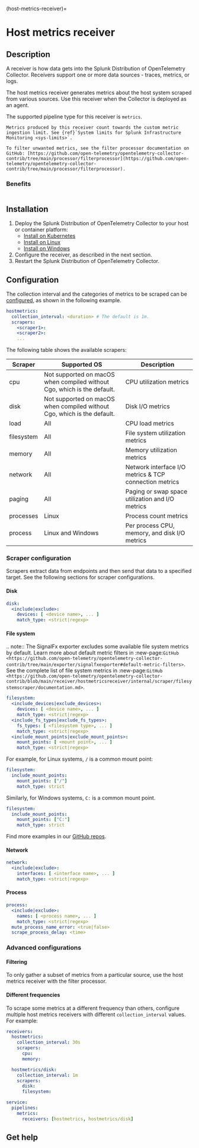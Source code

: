 (host-metrics-receiver)=

# Host metrics receiver

<meta name="Description" content="Documentation on the host metrics receiver">

## Description

A receiver is how data gets into the Splunk Distribution of OpenTelemetry Collector. Receivers support one or more data sources - traces, metrics, or logs.

The host metrics receiver generates metrics about the host system scraped from various sources. Use this receiver when the Collector is deployed as an agent.

The supported pipeline type for this receiver is `metrics`.

```{note}
Metrics produced by this receiver count towards the custom metric ingestion limit. See {ref}`System limits for Splunk Infrastructure Monitoring <sys-limits>`.

To filter unwanted metrics, see the filter processor documentation on GitHub: [https://github.com/open-telemetry/opentelemetry-collector-contrib/tree/main/processor/filterprocessor](https://github.com/open-telemetry/opentelemetry-collector-contrib/tree/main/processor/filterprocessor).
```

### Benefits

```{include} /_includes/benefits.md
```

## Installation

1. Deploy the Splunk Distribution of OpenTelemetry Collector to your host or container platform:
   - <a href="https://docs.splunk.com/Observability/gdi/opentelemetry/install-k8s.html" target="_blank">Install on Kubernetes</a>
   - <a href="https://docs.splunk.com/Observability/gdi/opentelemetry/install-linux.html" target="_blank">Install on Linux</a>
   - <a href="https://docs.splunk.com/Observability/gdi/opentelemetry/install-windows.html" target="_blank">Install on Windows</a>
2. Configure the receiver, as described in the next section.
3. Restart the Splunk Distribution of OpenTelemetry Collector.

## Configuration

The collection interval and the categories of metrics to be scraped can be [configured](#scraper-configuration), as shown in the following example.

```yaml
hostmetrics:
  collection_interval: <duration> # The default is 1m.
  scrapers:
    <scraper1>:
    <scraper2>:
    ...
```

The following table shows the available scrapers:

| Scraper    | Supported OS                                                            | Description                                            |
|------------|-------------------------------------------------------------------------|--------------------------------------------------------|
| cpu        | Not supported on macOS when compiled without Cgo, which is the default. | CPU utilization metrics                                |
| disk       | Not supported on macOS when compiled without Cgo, which is the default. | Disk I/O metrics                                       |
| load       | All                                                                     | CPU load metrics                                       |
| filesystem | All                                                                     | File system utilization metrics                        |
| memory     | All                                                                     | Memory utilization metrics                             |
| network    | All                                                                     | Network interface I/O metrics & TCP connection metrics |
| paging     | All                                                                     | Paging or swap space utilization and I/O metrics       |
| processes  | Linux                                                                   | Process count metrics                                  |
| process    | Linux and Windows                                                       | Per process CPU, memory, and disk I/O metrics          |

### Scraper configuration

Scrapers extract data from endpoints and then send that data to a specified target. See the following sections for scraper configurations.

#### Disk

```yaml
disk:
  <include|exclude>:
    devices: [ <device name>, ... ]
    match_type: <strict|regexp>
```

#### File system

.. note:: 
    The SignalFx exporter excludes some available file system metrics by default. Learn more about default metric filters in :new-page:`GitHub <https://github.com/open-telemetry/opentelemetry-collector-contrib/tree/main/exporter/signalfxexporter#default-metric-filters>`. See the complete list of file system metrics in :new-page:`GitHub <https://github.com/open-telemetry/opentelemetry-collector-contrib/blob/main/receiver/hostmetricsreceiver/internal/scraper/filesystemscraper/documentation.md>`. 

```yaml
filesystem:
  <include_devices|exclude_devices>:
    devices: [ <device name>, ... ]
    match_type: <strict|regexp>
  <include_fs_types|exclude_fs_types>:
    fs_types: [ <filesystem type>, ... ]
    match_type: <strict|regexp>
  <include_mount_points|exclude_mount_points>:
    mount_points: [ <mount point>, ... ]
    match_type: <strict|regexp>
```

For example, for Linux systems, `/` is a common mount point:

```yaml
filesystem:
  include_mount_points:
    mount_points: ["/"]
    match_type: strict
```

Similarly, for Windows systems, `C:` is a common mount point.

```yaml
filesystem:
  include_mount_points:
    mount_points: ["C:"]
    match_type: strict
```

Find more examples in our <a href="https://github.com/signalfx/splunk-otel-collector-chart/blob/e9c3758ee9fa8b82c0ec67a5f855095d624b5178/helm-charts/splunk-otel-collector/templates/daemonset.yaml#L450">GitHub repos</a>.

#### Network

```yaml
network:
  <include|exclude>:
    interfaces: [ <interface name>, ... ]
    match_type: <strict|regexp>
```

#### Process

```yaml
process:
  <include|exclude>:
    names: [ <process name>, ... ]
    match_type: <strict|regexp>
  mute_process_name_error: <true|false>
  scrape_process_delay: <time>
```

### Advanced configurations

#### Filtering

To only gather a subset of metrics from a particular source, use the host metrics receiver with the filter processor.

#### Different frequencies

To scrape some metrics at a different frequency than others, configure multiple host metrics receivers with different `collection_interval` values. For example:

```yaml
receivers:
  hostmetrics:
    collection_interval: 30s
    scrapers:
      cpu:
      memory:

  hostmetrics/disk:
    collection_interval: 1m
    scrapers:
      disk:
      filesystem:

service:
  pipelines:
    metrics:
      receivers: [hostmetrics, hostmetrics/disk]

```

## Get help

```{include} /_includes/troubleshooting.md
```
